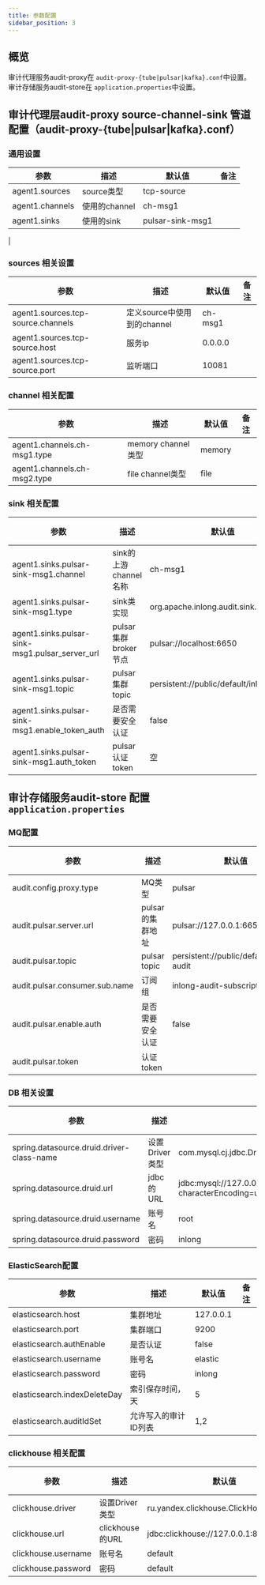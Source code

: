 ```yaml
---
title: 参数配置 
sidebar_position: 3
---
```


## 概览

审计代理服务audit-proxy在 `audit-proxy-{tube|pulsar|kafka}.conf`中设置。 审计存储服务audit-store在 `application.properties`中设置。

## 审计代理层audit-proxy source-channel-sink 管道配置（audit-proxy-{tube|pulsar|kafka}.conf）

### 通用设置

| 参数                         | 描述                                        | 默认值                                                | 备注                                                   |
|----------------------------|---------------------------------------------|-------------------------------------------------------|--------------------------------------------------------|
| agent1.sources     | source类型  |    tcp-source                                            |                                                        |
| agent1.channels            | 使用的channel                         | ch-msg1                                             |                                                        |
| agent1.sinks      | 使用的sink | pulsar-sink-msg1                                            |                                                        |
|

### sources 相关设置

| 参数                       | 描述               | 默认值  | 备注                                        |
|---------------------------|--------------------|-------|---------------------------------------------|
| agent1.sources.tcp-source.channels | 定义source中使用到的channel  | ch-msg1  |                                            |
| agent1.sources.tcp-source.host | 服务ip  | 0.0.0.0  |                                            |
| agent1.sources.tcp-source.port         | 监听端口  | 10081   | |

### channel 相关配置

| 参数                       | 描述                      | 默认值 | 备注 |
|--------------------------|----------------------------|------|-----|
| agent1.channels.ch-msg1.type     | memory channel类型   | memory    |     |
| agent1.channels.ch-msg2.type  | file channel类型  | file   |     |

### sink 相关配置

| 参数                     | 描述                            | 默认值 | 备注 |
|------------------------|----------------------------------|-------|-----|
| agent1.sinks.pulsar-sink-msg1.channel | sink的上游channel名称               | ch-msg1 |     |
| agent1.sinks.pulsar-sink-msg1.type  | sink类实现        | org.apache.inlong.audit.sink.PulsarSink     |     |
| agent1.sinks.pulsar-sink-msg1.pulsar_server_url    | pulsar集群broker节点            | pulsar://localhost:6650     |     |
| agent1.sinks.pulsar-sink-msg1.topic    | pulsar集群topic | persistent://public/default/inlong-audit     |     |
| agent1.sinks.pulsar-sink-msg1.enable_token_auth    | 是否需要安全认证 | false     |     |
| agent1.sinks.pulsar-sink-msg1.auth_token    | pulsar认证token | 空     |     |

## 审计存储服务audit-store 配置 `application.properties`

### MQ配置

| 参数                         | 描述                                        | 默认值                                                | 备注                                                   |
|----------------------------|---------------------------------------------|-------------------------------------------------------|--------------------------------------------------------|
| audit.config.proxy.type     | MQ类型  |    pulsar                                            |                                                        |
| audit.pulsar.server.url           | pulsar的集群地址                         | pulsar://127.0.0.1:6650                                             |                                                        |
| audit.pulsar.topic      | pulsar topic | persistent://public/default/inlong-audit                                            |                                                        |
| audit.pulsar.consumer.sub.name      | 订阅组 | inlong-audit-subscription                                           |                                                        |
| audit.pulsar.enable.auth      | 是否需要安全认证 | false                                            |                                                        |
| audit.pulsar.token      | 认证token |                                            |                                                        |

### DB 相关设置

| 参数                       | 描述               | 默认值  | 备注                                        |
|---------------------------|--------------------|-------|---------------------------------------------|
| spring.datasource.druid.driver-class-name | 设置Driver类型  | com.mysql.cj.jdbc.Driver  |                                            |
| spring.datasource.druid.url| jdbc的URL | jdbc:mysql://127.0.0.1:3306/apache_inlong_audit?characterEncoding=utf8&useSSL=false&serverTimezone=GMT%2b8&rewriteBatchedStatements=true&allowMultiQueries=true&zeroDateTimeBehavior=CONVERT_TO_NULL&allowPublicKeyRetrieval=true |                                            |
| spring.datasource.druid.username         | 账号名  | root   | |
| spring.datasource.druid.password         | 密码  | inlong   | |

### ElasticSearch配置

| 参数                       | 描述                      | 默认值 | 备注 |
|--------------------------|----------------------------|------|-----|
| elasticsearch.host     | 集群地址   | 127.0.0.1    |     |
| elasticsearch.port  | 集群端口  | 9200   |     |
| elasticsearch.authEnable  | 是否认证  | false   |     |
| elasticsearch.username  | 账号名  | elastic   |     |
| elasticsearch.password  | 密码  | inlong   |     |
| elasticsearch.indexDeleteDay  | 索引保存时间，天  | 5   |     |
| elasticsearch.auditIdSet | 允许写入的审计ID列表  | 1,2   |     |

### clickhouse 相关配置

| 参数                       | 描述               | 默认值  | 备注                                        |
|---------------------------|--------------------|-------|---------------------------------------------|
| clickhouse.driver | 设置Driver类型  | ru.yandex.clickhouse.ClickHouseDriver  |                                            |
| clickhouse.url| clickhouse的URL | jdbc:clickhouse://127.0.0.1:8123/default |                                            |
| clickhouse.username         | 账号名  | default   | |
| clickhouse.password         | 密码  | default   | |